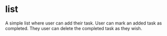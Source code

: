 # list

A simple list where user can add their task. User can mark an added task as completed. They user can delete the completed task as they wish.
